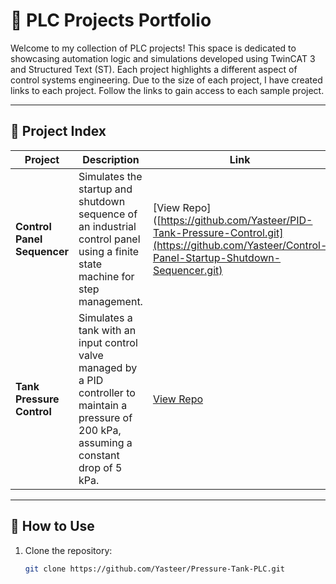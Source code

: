 # 🧠 PLC Projects Portfolio

Welcome to my collection of PLC projects! This space is dedicated to showcasing automation logic and simulations developed using TwinCAT 3 and Structured Text (ST). Each project highlights a different aspect of control systems engineering. Due to the size of each project, I have created links to each project. Follow the links to gain access to each sample project.

---

## 🔗 Project Index

| Project | Description | Link |
|--------|-------------|------|
| **Control Panel Sequencer** | Simulates the startup and shutdown sequence of an industrial control panel using a finite state machine for step management. | [View Repo]([https://github.com/Yasteer/PID-Tank-Pressure-Control.git](https://github.com/Yasteer/Control-Panel-Startup-Shutdown-Sequencer.git) |
| **Tank Pressure Control** | Simulates a tank with an input control valve managed by a PID controller to maintain a pressure of 200 kPa, assuming a constant drop of 5 kPa. | [View Repo](https://github.com/Yasteer/PID-Tank-Pressure-Control.git) |
---

## 📂 How to Use

1. Clone the repository:
   ```bash
   git clone https://github.com/Yasteer/Pressure-Tank-PLC.git
